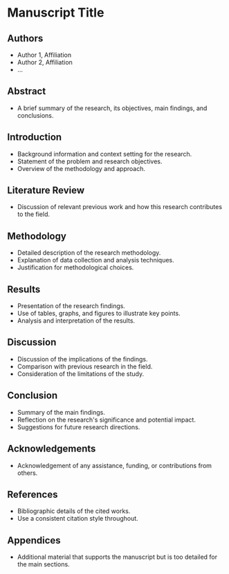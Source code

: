 # Manuscript Title

## Authors

- Author 1, Affiliation
- Author 2, Affiliation
- ...

## Abstract

- A brief summary of the research, its objectives, main findings, and conclusions.

## Introduction

- Background information and context setting for the research.
- Statement of the problem and research objectives.
- Overview of the methodology and approach.

## Literature Review

- Discussion of relevant previous work and how this research contributes to the field.

## Methodology

- Detailed description of the research methodology.
- Explanation of data collection and analysis techniques.
- Justification for methodological choices.

## Results

- Presentation of the research findings.
- Use of tables, graphs, and figures to illustrate key points.
- Analysis and interpretation of the results.

## Discussion

- Discussion of the implications of the findings.
- Comparison with previous research in the field.
- Consideration of the limitations of the study.

## Conclusion

- Summary of the main findings.
- Reflection on the research's significance and potential impact.
- Suggestions for future research directions.

## Acknowledgements

- Acknowledgement of any assistance, funding, or contributions from others.

## References

- Bibliographic details of the cited works.
- Use a consistent citation style throughout.

## Appendices

- Additional material that supports the manuscript but is too detailed for the main sections.
